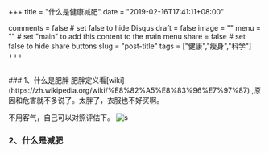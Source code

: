 +++
title = "什么是健康减肥"
date = "2019-02-16T17:41:11+08:00"

comments = false       # set false to hide Disqus
draft = false
image = ""
menu = ""		# set "main" to add this content to the main menu
share = false	# set false to hide share buttons
slug = "post-title"
tags = ["健康","瘦身","科学"]
+++

<br>
### 1、什么是肥胖
肥胖定义看[wiki](https://zh.wikipedia.org/wiki/%E8%82%A5%E8%83%96%E7%97%87) ,原因和危害就不多说了。太胖了，衣服也不好买啊。  

不用客气，自己可以对照评估下。
![s](/media/01_01.png)

### 2、什么是减肥


